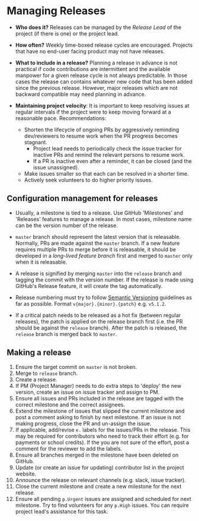 # Managing Releases

* **Who does it?** Releases can be managed by the _Release Lead_ of the project (if there is one) or the project lead.

* **How often?** Weekly time-boxed release cycles are encouraged. Projects that have no end-user facing 
  product may not have releases.

* **What to include in a release?** Planning a release in advance is not practical if code contributions
  are intermittent and the available manpower for a given release cycle is not always predictable. 
  In those cases the release can contains whatever new code that has been added since the previous release. 
  However, major releases which are not backward compatible may need planning in advance.

* **Maintaining project velocity**: 
  It is important to keep resolving issues at regular intervals if the project were to keep moving 
  forward at a reasonable pace. Recommendations: 
  * Shorten the lifecycle of ongoing PRs by aggressively reminding dev/reviewers to resume work when the PR progress 
    becomes stagnant. 
    * Project lead needs to periodically check the issue tracker for inactive PRs and remind the relevant 
      persons to resume work.
    * If a PR is inactive even after a reminder, it can be closed (and the issue unassigned). 
  * Make issues smaller so that each can be resolved in a shorter time.
  * Actively seek volunteers to do higher priority issues.

## Configuration management for releases

* Usually, a milestone is tied to a release. Use GitHub 'Milestones' and 'Releases' features to manage a release. 
  In most cases, milestone name can be the version number of the release.

* `master` branch should represent the latest version that is releasable. 
  Normally, PRs are made against the `master` branch. 
  If a new feature requires multiple PRs to merge before it is releasable, it should be developed in a 
  _long-lived feature branch_ first and merged to `master` only when it is releasable.

* A release is signified by merging `master` into the `release` branch and tagging the commit with the version number. 
  If the release is made using GitHub's Release feature, it will create the tag automatically.
  
* Release numbering must try to follow [Semantic Versioning](http://semver.org/) guidelines as far as possible.
  Format `v{major}.{minor}.{patch}` e.g. `v5.1.2`.
  
* If a critical patch needs to be released as a hot fix (between regular releases), the patch is applied on the 
  release branch first (i.e. the PR should be against the `release` branch). After the patch is released, 
  the `release` branch is merged back to `master`.

## Making a release

1. Ensure the target commit on `master` is not broken.
1. Merge to `release` branch. 
1. Create a release.
1. If PM (Project Manager) needs to do extra steps to 'deploy' the new version, 
   create an issue on issue tracker and assign to PM.
1. Ensure all issues and PRs included in the release are tagged with the 
   correct milestone and the correct assignees.
1. Extend the milestone of issues that slipped the current milestone and post
   a comment asking to finish by next milestone. If an issue is not making
   progress, close the PR and un-assign the issue.
1. If applicable, add/revise `e.` labels for the issues/PRs in the release. 
   This may be required for contributors who need to track their effort (e.g. for payments or school credits).
   If the you are not sure of the effort, post a comment for the reviewer to add the labels.
1. Ensure all branches merged in the milestone have been deleted on GitHub.
1. Update (or create an issue for updating) contributor list in the project website.
1. Announce the release on relevant channels (e.g. slack, issue tracker).
1. Close the current milestone and create a new milestone for the next release. 
1. Ensure all pending `p.Urgent` issues are assigned and scheduled for next milestone.
   Try to find volunteers for any `p.High` issues. You can require project lead's assistance for this task.
  
